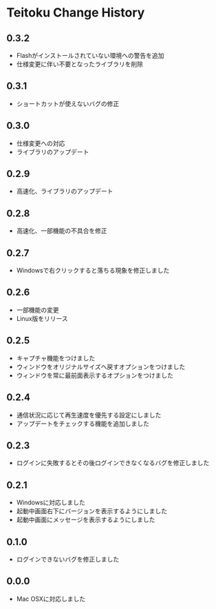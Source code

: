 # Teitoku Change History

## 0.3.2

  * Flashがインストールされていない環境への警告を追加
  * 仕様変更に伴い不要となったライブラリを削除

## 0.3.1

  * ショートカットが使えないバグの修正

## 0.3.0

  * 仕様変更への対応
  * ライブラリのアップデート

## 0.2.9

  * 高速化、ライブラリのアップデート

## 0.2.8

  * 高速化、一部機能の不具合を修正

## 0.2.7

  * Windowsで右クリックすると落ちる現象を修正しました

## 0.2.6

  * 一部機能の変更
  * Linux版をリリース

## 0.2.5

  * キャプチャ機能をつけました
  * ウィンドウをオリジナルサイズへ戻すオプションをつけました
  * ウィンドウを常に最前面表示するオプションをつけました

## 0.2.4

  * 通信状況に応じて再生速度を優先する設定にしました
  * アップデートをチェックする機能を追加しました

## 0.2.3

  * ログインに失敗するとその後ログインできなくなるバグを修正しました

## 0.2.1

  * Windowsに対応しました
  * 起動中画面右下にバージョンを表示するようにしました
  * 起動中画面にメッセージを表示するようにしました

## 0.1.0

  * ログインできないバグを修正しました

## 0.0.0

  * Mac OSXに対応しました